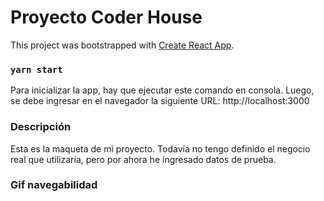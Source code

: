 # Proyecto Coder House

This project was bootstrapped with [Create React App](https://github.com/facebook/create-react-app).

### `yarn start`

Para inicializar la app, hay que ejecutar este comando en consola. Luego, se debe ingresar en el navegador la siguiente URL: http://localhost:3000

### Descripción

Esta es la maqueta de mi proyecto. Todavía no tengo definido el negocio real que utilizaría, pero por ahora he ingresado datos de prueba.

### Gif navegabilidad


